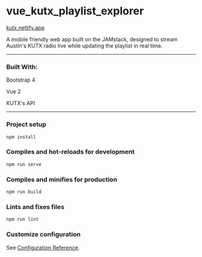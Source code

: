 # vue_kutx_playlist_explorer

[kutx.netlify.app](https://kutx.netlify.app)

A mobile friendly web app built on the JAMstack, designed to stream Austin's KUTX radio live while updating the playlist in real time.
***

### Built With: 

Bootstrap 4

Vue 2

KUTX's API
***

### Project setup

```
npm install
```

### Compiles and hot-reloads for development
```
npm run serve
```

### Compiles and minifies for production
```
npm run build
```

### Lints and fixes files
```
npm run lint
```

### Customize configuration
See [Configuration Reference](https://cli.vuejs.org/config/).
